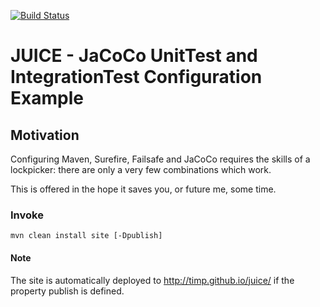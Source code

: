 [![Build Status](https://travis-ci.org/Melati/Melati.svg?branch=master)](https://travis-ci.org/Melati/Melati)
# JUICE - JaCoCo UnitTest and IntegrationTest Configuration Example
## Motivation 
Configuring Maven, Surefire, Failsafe and JaCoCo requires the skills of 
a lockpicker: there are only a very few combinations which work. 
 
This is offered in the hope it saves you, or future me, some time.
  
### Invoke  
```
mvn clean install site [-Dpublish]
```

#### Note
The site is automatically deployed to http://timp.github.io/juice/
if the property publish is defined.




